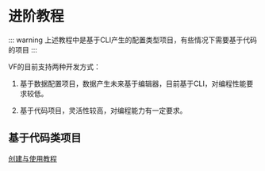 # 进阶教程

::: warning 
上述教程中是基于CLI产生的配置类型项目，有些情况下需要基于代码的项目
:::

VF的目前支持两种开发方式：

1. 基于数据配置项目，数据产生未来基于编辑器，目前基于CLI，对编程性能要求较低。

2. 基于代码项目，灵活性较高，对编程能力有一定要求。


## 基于代码类项目

[创建与使用教程](/handbook/project.html)